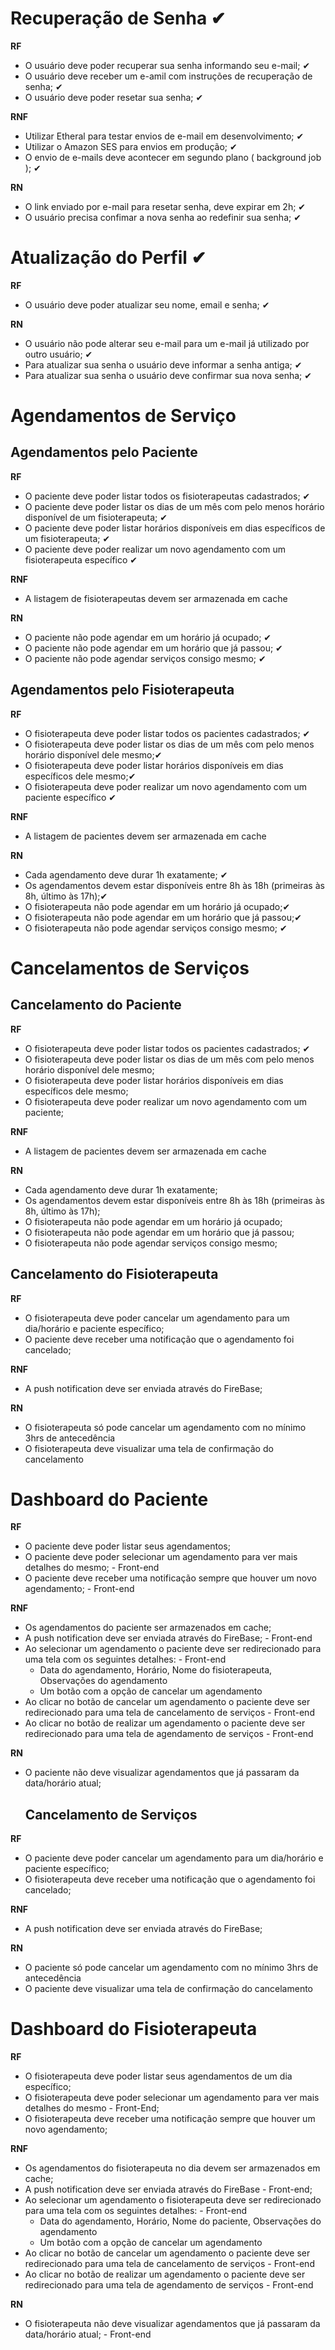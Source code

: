 # Recuperação de Senha ✔

**RF**

- O usuário deve poder recuperar sua senha informando seu e-mail; ✔
- O usuário deve receber um e-amil com instruções de recuperação de senha; ✔
- O usuário deve poder resetar sua senha; ✔

**RNF**

- Utilizar Etheral para testar envios de e-mail em desenvolvimento; ✔
- Utilizar o Amazon SES para envios em produção; ✔
- O envio de e-mails deve acontecer em segundo plano ( background job ); ✔

**RN**

- O link enviado por e-mail para resetar senha, deve expirar em 2h; ✔
- O usuário precisa confimar a nova senha ao redefinir sua senha; ✔

# Atualização do Perfil ✔

**RF**
- O usuário deve poder atualizar seu nome, email e senha; ✔

**RN**

- O usuário não pode alterar seu e-mail para um e-mail já utilizado por outro usuário; ✔
- Para atualizar sua senha o usuário deve informar a senha antiga; ✔
- Para atualizar sua senha o usuário deve confirmar sua nova senha; ✔

# Agendamentos de Serviço

## Agendamentos pelo Paciente

**RF**

- O paciente deve poder listar todos os fisioterapeutas cadastrados; ✔
- O paciente deve poder listar os dias de um mês com pelo menos horário disponível de um fisioterapeuta; ✔
- O paciente deve poder listar horários disponíveis em dias específicos de um fisioterapeuta; ✔
- O paciente deve poder realizar um novo agendamento com um fisioterapeuta específico ✔

**RNF**

- A listagem de fisioterapeutas devem ser armazenada em cache

**RN**
- O paciente não pode agendar em um horário já ocupado; ✔
- O paciente não pode agendar em um horário que já passou; ✔
- O paciente não pode agendar serviços consigo mesmo; ✔

## Agendamentos pelo Fisioterapeuta

**RF**

- O fisioterapeuta deve poder listar todos os pacientes cadastrados; ✔
- O fisioterapeuta deve poder listar os dias de um mês com pelo menos horário disponível dele mesmo;✔
- O fisioterapeuta deve poder listar horários disponíveis em dias específicos dele mesmo;✔
- O fisioterapeuta deve poder realizar um novo agendamento com um paciente específico ✔

**RNF**

- A listagem de pacientes devem ser armazenada em cache

**RN**

- Cada agendamento deve durar 1h exatamente; ✔
- Os agendamentos devem estar disponíveis entre 8h às 18h (primeiras às 8h, último às 17h);✔
- O fisioterapeuta não pode agendar em um horário já ocupado;✔
- O fisioterapeuta não pode agendar em um horário que já passou;✔
- O fisioterapeuta não pode agendar serviços consigo mesmo; ✔

# Cancelamentos de Serviços
## Cancelamento do Paciente

**RF**

- O fisioterapeuta deve poder listar todos os pacientes cadastrados; ✔
- O fisioterapeuta deve poder listar os dias de um mês com pelo menos horário disponível dele mesmo;
- O fisioterapeuta deve poder listar horários disponíveis em dias específicos dele mesmo;
- O fisioterapeuta deve poder realizar um novo agendamento com um paciente;

**RNF**

- A listagem de pacientes devem ser armazenada em cache

**RN**

- Cada agendamento deve durar 1h exatamente;
- Os agendamentos devem estar disponíveis entre 8h às 18h (primeiras às 8h, último às 17h);
- O fisioterapeuta não pode agendar em um horário já ocupado;
- O fisioterapeuta não pode agendar em um horário que já passou;
- O fisioterapeuta não pode agendar serviços consigo mesmo;

## Cancelamento do Fisioterapeuta

**RF**
- O fisioterapeuta deve poder cancelar um agendamento para um dia/horário e paciente específico;
- O paciente deve receber uma notificação que o agendamento foi cancelado;

**RNF**
- A push notification deve ser enviada através do FireBase;

**RN**
- O fisioterapeuta só pode cancelar um agendamento com no mínimo 3hrs de antecedência
- O fisioterapeuta deve visualizar uma tela de confirmação do cancelamento


# Dashboard do Paciente

**RF**

- O paciente deve poder listar seus agendamentos;
- O paciente deve poder selecionar um agendamento para ver mais detalhes do mesmo; - Front-end
- O paciente deve receber uma notificação sempre que houver um novo agendamento; - Front-end

**RNF**

- Os agendamentos do paciente ser armazenados em cache;
- A push notification deve ser enviada através do FireBase; - Front-end
- Ao selecionar um agendamento o paciente deve ser redirecionado para uma tela com os seguintes detalhes: - Front-end
  - Data do agendamento, Horário, Nome do fisioterapeuta, Observações do agendamento
  - Um botão com a opção de cancelar um agendamento
- Ao clicar no botão de cancelar um agendamento o paciente deve ser redirecionado para uma tela de cancelamento de serviços - Front-end
- Ao clicar no botão de realizar um agendamento o paciente deve ser redirecionado para uma tela de agendamento de serviços - Front-end

**RN**
- O paciente não deve visualizar agendamentos que já passaram da data/horário atual;

  ## Cancelamento de Serviços

**RF**
- O paciente deve poder cancelar um agendamento para um dia/horário e paciente específico;
- O fisioterapeuta deve receber uma notificação que o agendamento foi cancelado;

**RNF**
- A push notification deve ser enviada através do FireBase;

**RN**
- O paciente só pode cancelar um agendamento com no mínimo 3hrs de antecedência
- O paciente deve visualizar uma tela de confirmação do cancelamento



# Dashboard do Fisioterapeuta

**RF**

- O fisioterapeuta deve poder listar seus agendamentos de um dia específico;
- O fisioterapeuta deve poder selecionar um agendamento para ver mais detalhes do mesmo - Front-End;
- O fisioterapeuta deve receber uma notificação sempre que houver um novo agendamento;

**RNF**

- Os agendamentos do fisioterapeuta no dia devem ser armazenados em cache;
- A push notification deve ser enviada através do FireBase - Front-end;
- Ao selecionar um agendamento o fisioterapeuta deve ser redirecionado para uma tela com os seguintes detalhes: - Front-end
  - Data do agendamento, Horário, Nome do paciente, Observações do agendamento
  - Um botão com a opção de cancelar um agendamento
- Ao clicar no botão de cancelar um agendamento o paciente deve ser redirecionado para uma tela de cancelamento de serviços - Front-end
- Ao clicar no botão de realizar um agendamento o paciente deve ser redirecionado para uma tela de agendamento de serviços - Front-end

**RN**
- O fisioterapeuta não deve visualizar agendamentos que já passaram da data/horário atual; - Front-end




